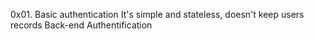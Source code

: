 0x01. Basic authentication
It's simple and stateless, doesn't keep users records
Back-end
Authentification
